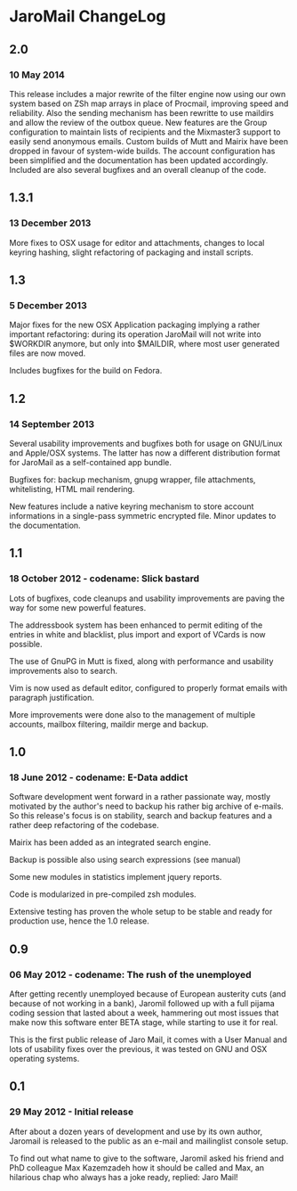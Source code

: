 # JaroMail ChangeLog

## 2.0
### 10 May 2014

This release includes a major rewrite of the filter engine now using
our own system based on ZSh map arrays in place of Procmail, improving
speed and reliability.  Also the sending mechanism has been rewritte
to use maildirs and allow the review of the outbox queue. New features
are the Group configuration to maintain lists of recipients and the
Mixmaster3 support to easily send anonymous emails. Custom builds of
Mutt and Mairix have been dropped in favour of system-wide builds.
The account configuration has been simplified and the documentation
has been updated accordingly. Included are also several bugfixes and
an overall cleanup of the code.

## 1.3.1
### 13 December 2013

More fixes to OSX usage for editor and attachments, changes to
local keyring hashing, slight refactoring of packaging and install
scripts.

## 1.3
### 5 December 2013

Major fixes for the new OSX Application packaging implying a
rather important refactoring: during its operation JaroMail will
not write into $WORKDIR anymore, but only into $MAILDIR, where
most user generated files are now moved.

Includes bugfixes for the build on Fedora.

## 1.2
### 14 September 2013

Several usability improvements and bugfixes both for usage on
GNU/Linux and Apple/OSX systems. The latter has now a different
distribution format for JaroMail as a self-contained app bundle.

Bugfixes for: backup mechanism, gnupg wrapper, file attachments,
whitelisting, HTML mail rendering.

New features include a native keyring mechanism to store account
informations in a single-pass symmetric encrypted file.
Minor updates to the documentation.

## 1.1
### 18 October 2012 - codename: Slick bastard

Lots of bugfixes, code cleanups and usability improvements are
paving the way for some new powerful features.

The addressbook system has been enhanced to permit editing of the
entries in white and blacklist, plus import and export of VCards
is now possible.

The use of GnuPG in Mutt is fixed, along with performance
and usability improvements also to search.

Vim is now used as default editor, configured to properly format
emails with paragraph justification.

More improvements were done also to the management of multiple
accounts, mailbox filtering, maildir merge and backup.

## 1.0
### 18 June 2012 - codename: E-Data addict

Software development went forward in a rather passionate way,
mostly motivated by the author's need to backup his rather big
archive of e-mails. So this release's focus is on stability,
search and backup features and a rather deep refactoring of the
codebase.

Mairix has been added as an integrated search engine.

Backup is possible also using search expressions (see manual)

Some new modules in statistics implement jquery reports.

Code is modularized in pre-compiled zsh modules.

Extensive testing has proven the whole setup to be stable and
ready for production use, hence the 1.0 release.

## 0.9
### 06 May 2012 - codename: The rush of the unemployed

After getting recently unemployed because of European austerity
cuts (and because of not working in a bank), Jaromil followed up
with a full pijama coding session that lasted about a week,
hammering out most issues that make now this software enter BETA
stage, while starting to use it for real.

This is the first public release of Jaro Mail, it comes with a
User Manual and lots of usability fixes over the previous, it was
tested on GNU and OSX operating systems.

## 0.1
### 29 May 2012 - Initial release

After about a dozen years of development and use by its own author, Jaromail is released to the public as an e-mail and mailinglist console setup.

To find out what name to give to the software, Jaromil asked his friend and PhD colleague Max Kazemzadeh how it should be called and Max, an hilarious chap who always has a joke ready, replied: Jaro Mail!
